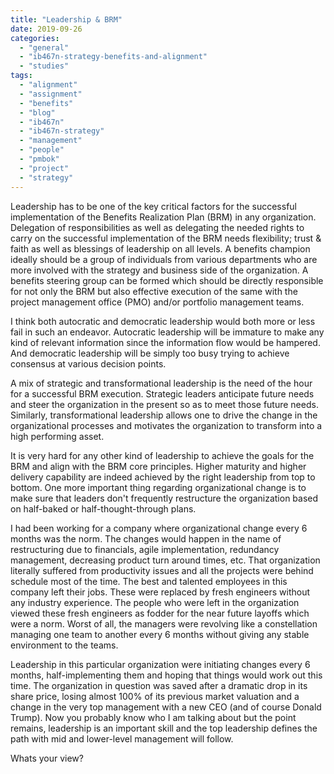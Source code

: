```yaml
---
title: "Leadership & BRM"
date: 2019-09-26
categories: 
  - "general"
  - "ib467n-strategy-benefits-and-alignment"
  - "studies"
tags: 
  - "alignment"
  - "assignment"
  - "benefits"
  - "blog"
  - "ib467n"
  - "ib467n-strategy"
  - "management"
  - "people"
  - "pmbok"
  - "project"
  - "strategy"
---
```


Leadership has to be one of the key critical factors for the successful implementation of the Benefits Realization Plan (BRM) in any organization. Delegation of responsibilities as well as delegating the needed rights to carry on the successful implementation of the BRM needs flexibility; trust & faith as well as blessings of leadership on all levels. A benefits champion ideally should be a group of individuals from various departments who are more involved with the strategy and business side of the organization. A benefits steering group can be formed which should be directly responsible for not only the BRM but also effective execution of the same with the project management office (PMO) and/or portfolio management teams.

I think both autocratic and democratic leadership would both more or less fail in such an endeavor. Autocratic leadership will be immature to make any kind of relevant information since the information flow would be hampered. And democratic leadership will be simply too busy trying to achieve consensus at various decision points.

A mix of strategic and transformational leadership is the need of the hour for a successful BRM execution. Strategic leaders anticipate future needs and steer the organization in the present so as to meet those future needs. Similarly, transformational leadership allows one to drive the change in the organizational processes and motivates the organization to transform into a high performing asset.

It is very hard for any other kind of leadership to achieve the goals for the BRM and align with the BRM core principles. Higher maturity and higher delivery capability are indeed achieved by the right leadership from top to bottom. One more important thing regarding organizational change is to make sure that leaders don't frequently restructure the organization based on half-baked or half-thought-through plans.

I had been working for a company where organizational change every 6 months was the norm. The changes would happen in the name of restructuring due to financials, agile implementation, redundancy management, decreasing product turn around times, etc. That organization literally suffered from productivity issues and all the projects were behind schedule most of the time. The best and talented employees in this company left their jobs. These were replaced by fresh engineers without any industry experience. The people who were left in the organization viewed these fresh engineers as fodder for the near future layoffs which were a norm. Worst of all, the managers were revolving like a constellation managing one team to another every 6 months without giving any stable environment to the teams.

Leadership in this particular organization were initiating changes every 6 months, half-implementing them and hoping that things would work out this time. The organization in question was saved after a dramatic drop in its share price, losing almost 100% of its previous market valuation and a change in the very top management with a new CEO (and of course Donald Trump). Now you probably know who I am talking about but the point remains, leadership is an important skill and the top leadership defines the path with mid and lower-level management will follow.

Whats your view?
